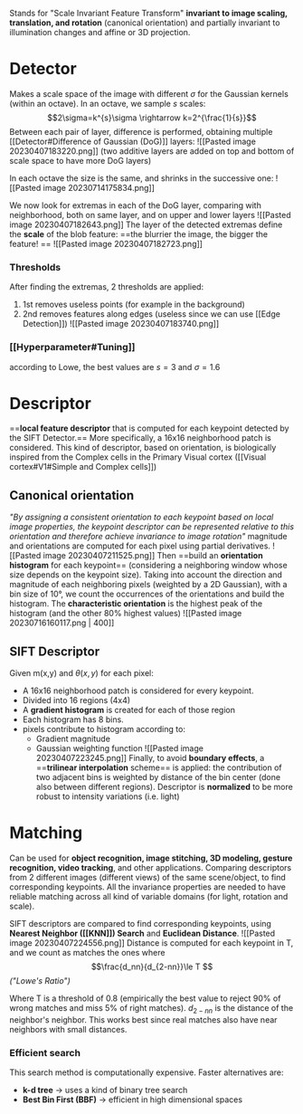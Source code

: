 Stands for "Scale Invariant Feature Transform" **invariant to image scaling, translation, and rotation** (canonical orientation) and partially invariant to illumination changes and affine or 3D projection.
# Detector
Makes a scale space of the image with different $\sigma$ for the Gaussian kernels (within an octave). In an octave, we sample $s$ scales: $$2\sigma=k^{s}\sigma \rightarrow k=2^{\frac{1}{s}}$$Between each pair of layer, difference is performed, obtaining multiple  [[Detector#Difference of Gaussian (DoG)]] layers:
![[Pasted image 20230407183220.png]]
(two additive layers are added on top and bottom of scale space to have more DoG layers)

In each octave the size is the same, and shrinks in the successive one:
![[Pasted image 20230714175834.png]]

We now look for extremas in each of the DoG layer, comparing with neighborhood, both on same layer, and on upper and lower layers
![[Pasted image 20230407182643.png]]
The layer of the detected extremas define the **scale** of the blob feature: ==the blurrier the image, the bigger the feature! ==
![[Pasted image 20230407182723.png]]
### Thresholds
After finding the extremas, 2 thresholds are applied:
1. 1st removes useless points (for example in the background)
2. 2nd removes features along edges (useless since we can use [[Edge Detection]])
![[Pasted image 20230407183740.png]]
### [[Hyperparameter#Tuning]] 
according to Lowe, the best values are $s=3$ and $\sigma=1.6$

# Descriptor
==**local feature descriptor** that is computed for each keypoint detected by the SIFT Detector.==
More specifically, a 16x16 neighborhood patch is considered.
This kind of descriptor, based on orientation, is biologically inspired from the Complex cells in the Primary Visual cortex ([[Visual cortex#V1#Simple and Complex cells]])

## Canonical orientation 
_"By assigning a consistent orientation to each keypoint based on local image properties, the keypoint descriptor can be represented relative to this orientation and therefore achieve invariance to image rotation"_
magnitude and orientations are computed for each pixel using partial derivatives.
![[Pasted image 20230407211525.png]]
Then ==build an **orientation histogram** for each keypoint== (considering a neighboring window whose size depends on the keypoint size). Taking into account the direction and magnitude of each neighboring pixels (weighted by a 2D Gaussian), with a bin size of 10°, we count the occurrences of the orientations and build the histogram.
The **characteristic orientation** is the highest peak of the histogram (and the other 80% highest values)
![[Pasted image 20230716160117.png | 400]]
## SIFT Descriptor
Given m(x,y) and $\theta(x,y)$ for each pixel: 
- A 16x16 neighborhood patch is considered for every keypoint. 
- Divided into 16 regions (4x4)
- A **gradient histogram** is created for each of those region
- Each histogram has 8 bins.
- pixels contribute to histogram according to:
	- Gradient magnitude
	- Gaussian weighting function
![[Pasted image 20230407223245.png]]
Finally, to avoid **boundary effects**, a ==**trilinear interpolation** scheme== is applied: the contribution of two adjacent bins is weighted by distance of the bin center (done also between different regions).
Descriptor is **normalized** to be more robust to intensity variations (i.e. light)
# Matching
Can be used for **object recognition, image stitching, 3D modeling, gesture recognition, video tracking**, and other applications.
Comparing descriptors from 2 different images (different views) of the same scene/object, to find corresponding keypoints.
All the invariance properties are needed to have reliable matching across all kind of variable domains (for light, rotation and scale).

SIFT descriptors are compared to find corresponding keypoints, using **Nearest Neighbor ([[KNN]]) Search** and **Euclidean Distance**. 
![[Pasted image 20230407224556.png]]
Distance is computed for each keypoint in T, and we count as matches the ones where $$\frac{d_nn}{d_{2-nn}}\le T $$ 
_("Lowe's Ratio")_

Where T is a threshold of 0.8 (empirically the best value to reject 90% of wrong matches and miss 5% of right matches).
$d_{2-nn}$ is the distance of the neighbor's neighbor. This works best since real matches also have near neighbors with small distances.

### Efficient search
This search method is computationally expensive. Faster alternatives are:
- **k-d tree** -> uses a kind of binary tree search
- **Best Bin First (BBF)** -> efficient in high dimensional spaces